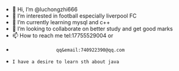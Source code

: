 - 👋 Hi, I’m @luchongzhi666
- 👀 I’m interested in football especially liverpool FC
- 🌱 I’m currently learning mysql and c++
- 💞️ I’m looking to collaborate on better study and get good marks
- 📫 How to reach me tel:17755529004 or
-                     qq&email:740922390@qq.com
-     I have a desire to learn sth about java

<!---
luchongzhi666/luchongzhi666 is a ✨ special ✨ repository because its `README.md` (this file) appears on your GitHub profile.
You can click the Preview link to take a look at your changes.
--->
